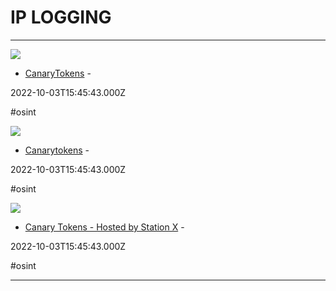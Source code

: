 # IP LOGGING

---

![](https://www.stationx.net/wp-content/uploads/2017/02/canarytokens340.jpg)

- [CanaryTokens](https://www.stationx.net/canarytokens) - 

2022-10-03T15:45:43.000Z

#osint

![](https://canary.tools/static/images/ico_canary.png)

- [Canarytokens](https://canarytokens.org) - 

2022-10-03T15:45:43.000Z

#osint

![](https://rdl.ink/render/https%3A%2F%2Fwhiteclouddrive.com%2Fgenerate)

- [Canary Tokens - Hosted by Station X](https://whiteclouddrive.com/generate) - 

2022-10-03T15:45:43.000Z

#osint

---

